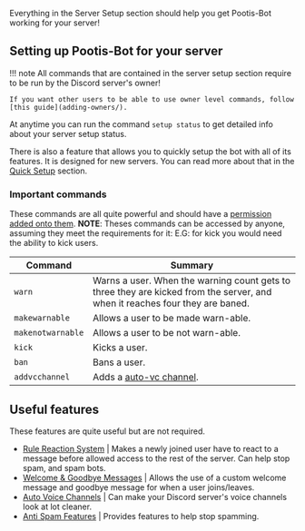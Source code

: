 Everything in the Server Setup section should help you get Pootis-Bot working for your server!

## Setting up Pootis-Bot for your server

!!! note
    All commands that are contained in the server setup section require to be run by the Discord server's owner!

    If you want other users to be able to use owner level commands, follow [this guide](adding-owners/).

At anytime you can run the command `setup status` to get detailed info about your server setup status.

There is also a feature that allows you to quickly setup the bot with all of its features. It is designed for new servers. You can read more about that in the [Quick Setup](quick-setup/) section.

### Important commands

These commands are all quite powerful and should have a [permission added onto them](perm-system/). **NOTE**: Theses commands can be accessed by anyone, assuming they meet the requirements for it: E.G: for kick you would need the ability to kick users.

|Command          |Summary                                                                                                                      |
|-----------------|-----------------------------------------------------------------------------------------------------------------------------|
|`warn`           |Warns a user. When the warning count gets to three they are kicked from the server, and when it reaches four they are baned. |
|`makewarnable`   |Allows a user to be made warn-able.                                                                                          |
|`makenotwarnable`|Allows a user to be not warn-able.                                                                                           |
|`kick`           |Kicks a user.                                                                                                                |
|`ban`            |Bans a user.                                                                                                                 |
|`addvcchannel`   |Adds a [auto-vc channel](auto-vc/).                                                                                          |

## Useful features

These features are quite useful but are not required.

- [Rule Reaction System](rulereaction/) | Makes a newly joined user have to react to a message before allowed access to the rest of the server. Can help stop spam, and spam bots.
- [Welcome & Goodbye Messages](welcomemessage/) | Allows the use of a custom welcome message and goodbye message for when a user joins/leaves.
- [Auto Voice Channels](auto-vc/) | Can make your Discord server's voice channels look at lot cleaner.
- [Anti Spam Features](anti-spam/) | Provides features to help stop spamming.
